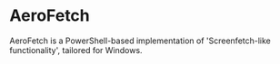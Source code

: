 # AeroFetch
AeroFetch is a PowerShell-based implementation of 'Screenfetch-like functionality', tailored for Windows.
